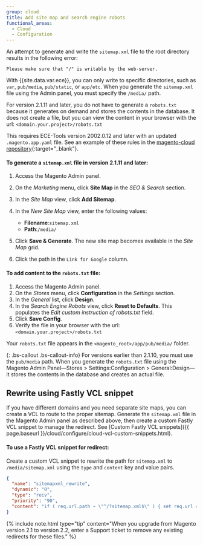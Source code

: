 ```yaml
---
group: cloud
title: Add site map and search engine robots
functional_areas:
  - Cloud
  - Configuration
---
```

An attempt to generate and write the `sitemap.xml` file to the root directory results in the following error:

```
Please make sure that "/" is writable by the web-server.
```

With {{site.data.var.ece}}, you can only write to specific directories, such as `var`, `pub/media`, `pub/static`, or `app/etc`. When you generate the `sitemap.xml` file using the Admin panel, you must specify the `/media/` path.

For version 2.1.11 and later, you do not have to generate a `robots.txt` because it generates on demand and stores the contents in the database. It does not create a file, but you can view the content in your browser with the url: `<domain.your.project>/robots.txt`

This requires ECE-Tools version 2002.0.12 and later with an updated `.magento.app.yaml` file. See an example of these rules in the [magento-cloud repository](https://github.com/magento/magento-cloud/blob/master/.magento.app.yaml#L43-L49){:target="_blank"}.

#### To generate a `sitemap.xml` file in version 2.1.11 and later:

1.  Access the Magento Admin panel.
1.  On the _Marketing_ menu, click **Site Map** in the _SEO & Search_ section.
1.  In the _Site Map_ view, click **Add Sitemap**.
1.  In the _New Site Map_ view, enter the following values:

    -  **Filename**:`sitemap.xml`
    -  **Path**:`/media/`

1.  Click **Save & Generate**. The new site map becomes available in the _Site Map_ grid.
1.  Click the path in the `Link for Google` column.

#### To add content to the `robots.txt` file:

1.  Access the Magento Admin panel.
1.  On the _Stores_ menu, click **Configuration** in the _Settings_ section.
1.  In the _General_ list, click **Design**.
1.  In the _Search Engine Robots_ view, click **Reset to Defaults**. This populates the _Edit custom instruction of robots.txt_ field.
1.  Click **Save Config**.
1.  Verify the file in your browser with the url: `<domain.your.project>/robots.txt`

Your `robots.txt` file appears in the `<magento_root>/app/pub/media/` folder.

{: .bs-callout .bs-callout-info}
For versions earlier than  2.1.10, you must use the `pub/media` path. When you generate the `robots.txt` file using the Magento Admin Panel—Stores > Settings:Configuration > General:Design—it stores the contents in the database and creates an actual file. 

## Rewrite using Fastly VCL snippet
 If you have different domains and you need separate site maps, you can create a VCL to route to the proper sitemap. Generate the `sitemap.xml` file in the Magento Admin panel as described above, then create a custom Fastly VCL snippet to manage the redirect. See [Custom Fastly VCL snippets]({{ page.baseurl }}/cloud/configure/cloud-vcl-custom-snippets.html).

#### To use a Fastly VCL snippet for redirect:

Create a custom VCL snippet to rewrite the path for `sitemap.xml` to `/media/sitemap.xml` using the `type` and `content` key and value pairs.

```json
{ 
  "name": "sitemapxml_rewrite",
  "dynamic": "0",
  "type": "recv",
  "priority": "90",
  "content": "if ( req.url.path ~ \"^/?sitemap.xml$\" ) { set req.url = \"/media/sitemap.xml\"; }" 
}
```

{% include note.html type="tip" content="When you upgrade from Magento version 2.1 to version 2.2, enter a Support ticket to remove any existing redirects for these files." %}
